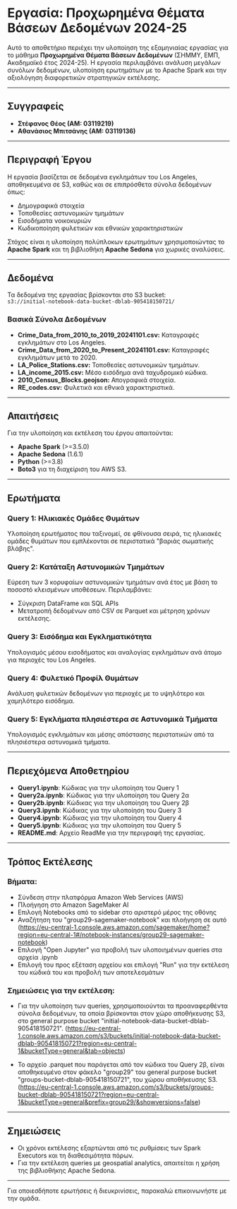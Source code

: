 # Εργασία: Προχωρημένα Θέματα Βάσεων Δεδομένων 2024-25

Αυτό το αποθετήριο περιέχει την υλοποίηση της εξαμηνιαίας εργασίας για το μάθημα **Προχωρημένα Θέματα Βάσεων Δεδομένων** (ΣΗΜΜΥ, ΕΜΠ, Ακαδημαϊκό έτος 2024-25). Η εργασία περιλαμβάνει ανάλυση μεγάλων συνόλων δεδομένων, υλοποίηση ερωτημάτων με το Apache Spark και την αξιολόγηση διαφορετικών στρατηγικών εκτέλεσης.

---

## **Συγγραφείς**

- **Στέφανος Θέος (ΑΜ: 03119219)**
- **Αθανάσιος Μπιτσάνης (ΑΜ: 03119136)**

---

## **Περιγραφή Έργου**

Η εργασία βασίζεται σε δεδομένα εγκλημάτων του Los Angeles, αποθηκευμένα σε S3, καθώς και σε επιπρόσθετα σύνολα δεδομένων όπως:
- Δημογραφικά στοιχεία 
- Τοποθεσίες αστυνομικών τμημάτων
- Εισοδήματα νοικοκυριών 
- Κωδικοποίηση φυλετικών και εθνικών χαρακτηριστικών 

Στόχος είναι η υλοποίηση πολύπλοκων ερωτημάτων χρησιμοποιώντας το **Apache Spark** και τη βιβλιοθήκη **Apache Sedona** για χωρικές αναλύσεις.

---

## **Δεδομένα**

Τα δεδομένα της εργασίας βρίσκονται στο S3 bucket:  
`s3://initial-notebook-data-bucket-dblab-905418150721/`

### **Βασικά Σύνολα Δεδομένων**
- **Crime_Data_from_2010_to_2019_20241101.csv:** Καταγραφές εγκλημάτων στο Los Angeles.
- **Crime_Data_from_2020_to_Present_20241101.csv:** Καταγραφές εγκλημάτων μετά το 2020.
- **LA_Police_Stations.csv:** Τοποθεσίες αστυνομικών τμημάτων.
- **LA_income_2015.csv:** Μέσο εισόδημα ανά ταχυδρομικό κώδικα.
- **2010_Census_Blocks.geojson:** Απογραφικά στοιχεία.
- **RE_codes.csv:** Φυλετικά και εθνικά χαρακτηριστικά.


---

## **Απαιτήσεις**

Για την υλοποίηση και εκτέλεση του έργου απαιτούνται:
- **Apache Spark** (>=3.5.0)
- **Apache Sedona** (1.6.1)
- **Python** (>=3.8)
- **Boto3** για τη διαχείριση του AWS S3.

---

## **Ερωτήματα**

### Query 1: Ηλικιακές Ομάδες Θυμάτων
Υλοποίηση ερωτήματος που ταξινομεί, σε φθίνουσα σειρά, τις ηλικιακές ομάδες θυμάτων που εμπλέκονται σε περιστατικά "βαριάς σωματικής βλάβης".

### Query 2: Κατάταξη Αστυνομικών Τμημάτων
Εύρεση των 3 κορυφαίων αστυνομικών τμημάτων ανά έτος με βάση το ποσοστό κλεισμένων υποθέσεων. Περιλαμβάνει:
- Σύγκριση DataFrame και SQL APIs
- Μετατροπή δεδομένων από CSV σε Parquet και μέτρηση χρόνων εκτέλεσης.

### Query 3: Εισόδημα και Εγκληματικότητα
Υπολογισμός μέσου εισοδήματος και αναλογίας εγκλημάτων ανά άτομο για περιοχές του Los Angeles.

### Query 4: Φυλετικό Προφίλ Θυμάτων
Ανάλυση φυλετικών δεδομένων για περιοχές με το υψηλότερο και χαμηλότερο εισόδημα.

### Query 5: Εγκλήματα πλησιέστερα σε Αστυνομικά Τμήματα
Υπολογισμός εγκλημάτων και μέσης απόστασης περιστατικών από τα πλησιέστερα αστυνομικά τμήματα.

---

## **Περιεχόμενα Αποθετηρίου**

- **Query1.ipynb**: Κώδικας για την υλοποίηση του Query 1
- **Query2a.ipynb**: Κώδικας για την υλοποίηση του Query 2α
- **Query2b.ipynb**: Κώδικας για την υλοποίηση του Query 2β
- **Query3.ipynb**: Κώδικας για την υλοποίηση του Query 3
- **Query4.ipynb**: Κώδικας για την υλοποίηση του Query 4
- **Query5.ipynb**: Κώδικας για την υλοποίηση του Query 5
- **README.md**: Αρχείο ReadMe για την περιγραφή της εργασίας.

---

## **Τρόπος Εκτέλεσης**

### Βήματα:
- Σύνδεση στην πλατφόρμα Amazon Web Services (AWS)
- Πλοήγηση στο Amazon SageMaker AI 
- Επιλογή Notebooks από το sidebar στο αριστερό μέρος της οθόνης
- Αναζήτηση του "group29-sagemaker-notebook" και πλοήγηση σε αυτό (https://eu-central-1.console.aws.amazon.com/sagemaker/home?region=eu-central-1#/notebook-instances/group29-sagemaker-notebook)
- Επιλογή "Open Jupyter" για προβολή των υλοποιημένων queries στα αρχεία .ipynb
- Επιλογή του προς εξέταση αρχείου και επιλογή "Run" για την εκτέλεση του κώδικά του και προβολή των αποτελεσμάτων

### Σημειώσεις για την εκτέλεση:

- Για την υλοποίηση των queries, χρησιμοποιούνται τα προαναφερθέντα σύνολα δεδομένων, τα οποία βρίσκονται στον χώρο αποθήκευσης S3, στο general purpose bucket "initial-notebook-data-bucket-dblab-905418150721".
(https://eu-central-1.console.aws.amazon.com/s3/buckets/initial-notebook-data-bucket-dblab-905418150721?region=eu-central-1&bucketType=general&tab=objects)

- Το αρχείο .parquet που παράγεται από τον κώδικα του Query 2β, είναι αποθηκευμένο στον φάκελο "group29" του general purpose bucket "groups-bucket-dblab-905418150721", του χώρου αποθήκευσης S3.
(https://eu-central-1.console.aws.amazon.com/s3/buckets/groups-bucket-dblab-905418150721?region=eu-central-1&bucketType=general&prefix=group29/&showversions=false)

---

## **Σημειώσεις**

- Οι χρόνοι εκτέλεσης εξαρτώνται από τις ρυθμίσεις των Spark Executors και τη διαθεσιμότητα πόρων.
- Για την εκτέλεση queries με geospatial analytics, απαιτείται η χρήση της βιβλιοθήκης Apache Sedona.

---

Για οποιεσδήποτε ερωτήσεις ή διευκρινίσεις, παρακαλώ επικοινωνήστε με την ομάδα.
